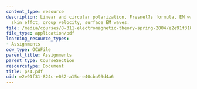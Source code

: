 ```yaml
---
content_type: resource
description: Linear and circular polarization, Fresnel?s formula, EM waves in plasma,
  skin effct, group velocity, surface EM waves.
file: /media/courses/8-311-electromagnetic-theory-spring-2004/e2e91f31824ce032a15ce40cba93d4a6_ps4.pdf
file_type: application/pdf
learning_resource_types:
- Assignments
ocw_type: OCWFile
parent_title: Assignments
parent_type: CourseSection
resourcetype: Document
title: ps4.pdf
uid: e2e91f31-824c-e032-a15c-e40cba93d4a6
---
```

